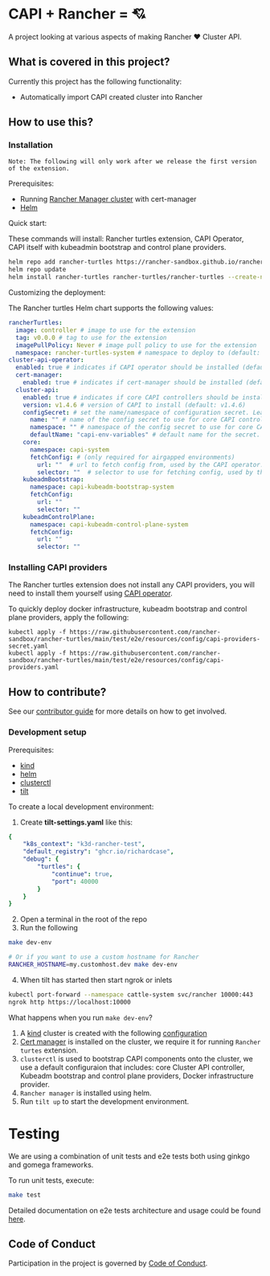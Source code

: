 # CAPI + Rancher = :cupid:

A project looking at various aspects of making Rancher :heart: Cluster API.

## What is covered in this project?

Currently this project has the following functionality:

- Automatically import CAPI created cluster into Rancher

## How to use this?

### Installation

```
Note: The following will only work after we release the first version of the extension.
```

Prerequisites:

- Running [Rancher Manager cluster](https://ranchermanager.docs.rancher.com/) with cert-manager
- [Helm](https://helm.sh/)

Quick start:

These commands will install: Rancher turtles extension, CAPI Operator, CAPI itself with kubeadmin bootstrap and control plane providers.

```bash
helm repo add rancher-turtles https://rancher-sandbox.github.io/rancher-turtles
helm repo update
helm install rancher-turtles rancher-turtles/rancher-turtles --create-namespace -n rancher-turtles-system
```

Customizing the deployment:

The Rancher turtles Helm chart supports the following values:

```yaml
rancherTurtles:
  image: controller # image to use for the extension
  tag: v0.0.0 # tag to use for the extension
  imagePullPolicy: Never # image pull policy to use for the extension
  namespace: rancher-turtles-system # namespace to deploy to (default: rancher-turtles-system)
cluster-api-operator: 
  enabled: true # indicates if CAPI operator should be installed (default: true)
  cert-manager:
    enabled: true # indicates if cert-manager should be installed (default: true)
  cluster-api:
    enabled: true # indicates if core CAPI controllers should be installed (default: true)
    version: v1.4.6 # version of CAPI to install (default: v1.4.6)
    configSecret: # set the name/namespace of configuration secret. Leave empty unless you want to use your own secret.
      name: "" # name of the config secret to use for core CAPI controllers, used by the CAPI operator. See [CAPI operator](https://github.com/kubernetes-sigs/cluster-api-operator/tree/main/docs#installing-azure-infrastructure-provider) docs for more details.
      namespace: "" # namespace of the config secret to use for core CAPI controllers, used by the CAPI operator.
      defaultName: "capi-env-variables" # default name for the secret.
    core:
      namespace: capi-system
      fetchConfig: # (only required for airgapped environments)
        url: ""  # url to fetch config from, used by the CAPI operator. See [CAPI operator](https://github.com/kubernetes-sigs/cluster-api-operator/tree/main/docs#provider-spec) docs for more details.
        selector: ""  # selector to use for fetching config, used by the CAPI operator.
    kubeadmBootstrap:
      namespace: capi-kubeadm-bootstrap-system
      fetchConfig:
        url: ""
        selector: ""
    kubeadmControlPlane:
      namespace: capi-kubeadm-control-plane-system
      fetchConfig:
        url: ""
        selector: ""

```
### Installing CAPI providers

The Rancher turtles extension does not install any CAPI providers, you will need to install them yourself using [CAPI operator](https://github.com/kubernetes-sigs/cluster-api-operator/tree/main/docs).
 
To quickly deploy docker infrastructure, kubeadm bootstrap and control plane providers, apply the following:

```
kubectl apply -f https://raw.githubusercontent.com/rancher-sandbox/rancher-turtles/main/test/e2e/resources/config/capi-providers-secret.yaml
kubectl apply -f https://raw.githubusercontent.com/rancher-sandbox/rancher-turtles/main/test/e2e/resources/config/capi-providers.yaml
```

## How to contribute?
See our [contributor guide](CONTRIBUTING.md) for more details on how to get involved.

### Development setup

Prerequisites:

- [kind](https://kind.sigs.k8s.io/)
- [helm](https://helm.sh/)
- [clusterctl](https://cluster-api.sigs.k8s.io/user/quick-start.html#install-clusterctl)
- [tilt](https://tilt.dev/)

To create a local development environment:

1. Create **tilt-settings.yaml** like this:

```yaml
{
    "k8s_context": "k3d-rancher-test",
    "default_registry": "ghcr.io/richardcase",
    "debug": {
        "turtles": {
            "continue": true,
            "port": 40000
        }
    }
}
```

2. Open a terminal in the root of the repo
3. Run the following

```bash
make dev-env

# Or if you want to use a custom hostname for Rancher
RANCHER_HOSTNAME=my.customhost.dev make dev-env
```

4. When tilt has started then start ngrok or inlets

```bash
kubectl port-forward --namespace cattle-system svc/rancher 10000:443
ngrok http https://localhost:10000
```

What happens when you run `make dev-env`?

1. A [kind](https://kind.sigs.k8s.io/) cluster is created with the following [configuration](./scripts/kind-cluster-with-extramounts.yaml)
2. [Cert manager](https://cert-manager.io/) is installed on the cluster, we require it for running `Rancher turtes` extension.
3. `clusterctl` is used to bootstrap CAPI components onto the cluster, we use a default configuraion that includes: core Cluster API controller, Kubeadm bootstrap and control plane providers, Docker infrastructure provider.
4. `Rancher manager` is installed using helm.
5. Run `tilt up` to start the development environment.

# Testing

We are using a combination of unit tests and e2e tests both using ginkgo and gomega frameworks.

To run unit tests, execute:
```sh
make test
```

Detailed documentation on e2e tests architecture and usage could be found [here](./test/e2e/README.md#e2e-tests).

## Code of Conduct

Participation in the project is governed by [Code of Conduct](code-of-conduct.md).
